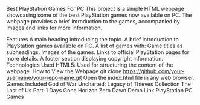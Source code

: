 Best PlayStation Games For PC
This project is a simple HTML webpage showcasing some of the best PlayStation games now available on PC. The webpage provides a brief introduction to the games, accompanied by images and links for more information.

Features
A main heading introducing the topic.
A brief introduction to PlayStation games available on PC.
A list of games with:
Game titles as subheadings.
Images of the games.
Links to official PlayStation pages for more details.
A footer section displaying copyright information.
Technologies Used
HTML5: Used for structuring the content of the webpage.
How to View the Webpage
git clone https://github.com/your-username/your-repo-name.git
Open the index.html file in any web browser.
Games Included
God of War
Uncharted: Legacy of Thieves Collection
The Last of Us Part-1
Days Gone
Horizon Zero Dawn
Demo Link
PlayStation PC Games


